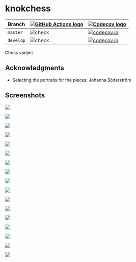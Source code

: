 # knokchess

Branch     |[![GitHub Actions logo](images/GitHubActions.png)](https://github.com/richelbilderbeek/knokchess/actions) |[![Codecov logo](images/Codecov.png)](https://www.codecov.io)
-----------|----------------------------------------------------------------------------------------------------------|-------------------------------------------------------------------------------------------------------------------------------------------------------
`master`   |![check](https://github.com/richelbilderbeek/knokchess/workflows/check/badge.svg?branch=master)           |[![codecov.io](https://codecov.io/github/richelbilderbeek/knokchess/coverage.svg?branch=master)](https://codecov.io/github/richelbilderbeek/knokchess/branch/master)
`develop`  |![check](https://github.com/richelbilderbeek/knokchess/workflows/check/badge.svg?branch=develop)          |[![codecov.io](https://codecov.io/github/richelbilderbeek/knokchess/coverage.svg?branch=develop)](https://codecov.io/github/richelbilderbeek/knokchess/branch/develop)

Chess variant

## Acknowledgments

 * Selecting the portraits for the pieces: Johanna Söderström

## Screenshots

![](screenshots/20220714_4.png)

![](screenshots/20220714_3.png)

![](screenshots/20220714_2.png)

![](screenshots/20220714_1.png)

![](screenshots/20220713_3.png)

![](screenshots/20220713_2.png)

![](screenshots/20220713_1.png)

![](screenshots/20220712_6.png)

![](screenshots/20220712_5.png)

![](screenshots/20220712_4.png)

![](screenshots/20220712_3.png)

![](screenshots/20220712_2.png)

![](screenshots/20220712_1.png)

![](screenshots/20220711_4.png)

![](screenshots/20220711_3.png)

![](screenshots/20220711_2.png)

![](screenshots/20220711_1.png)

